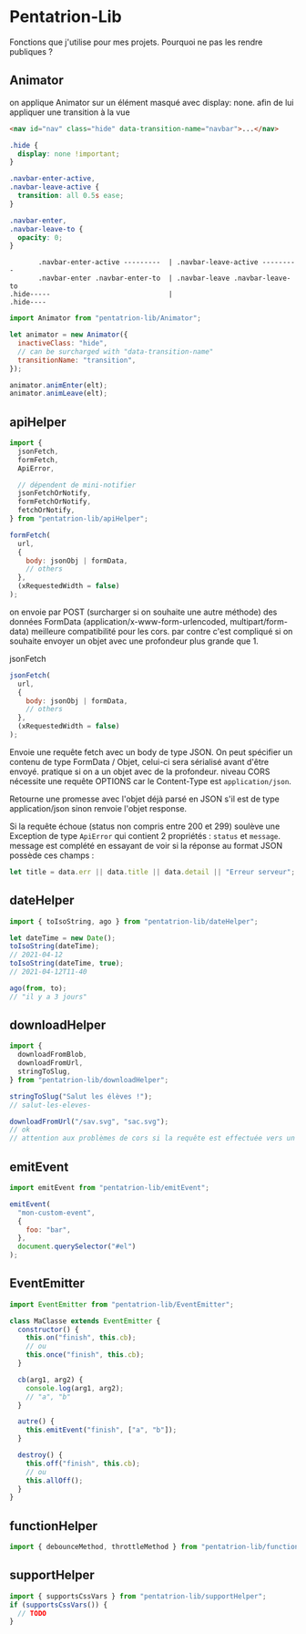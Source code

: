 # Pentatrion-Lib

Fonctions que j'utilise pour mes projets. Pourquoi ne pas les rendre publiques ?

## Animator

on applique Animator sur un élément masqué avec display: none. afin de lui appliquer une transition à la vue

```html
<nav id="nav" class="hide" data-transition-name="navbar">...</nav>
```

```css
.hide {
  display: none !important;
}

.navbar-enter-active,
.navbar-leave-active {
  transition: all 0.5s ease;
}

.navbar-enter,
.navbar-leave-to {
  opacity: 0;
}
```

```
       .navbar-enter-active ---------  | .navbar-leave-active ---------
       .navbar-enter .navbar-enter-to  | .navbar-leave .navbar-leave-to
.hide-----                             |                          .hide----
```

```js
import Animator from "pentatrion-lib/Animator";

let animator = new Animator({
  inactiveClass: "hide",
  // can be surcharged with "data-transition-name"
  transitionName: "transition",
});

animator.animEnter(elt);
animator.animLeave(elt);
```

## apiHelper

```js
import {
  jsonFetch,
  formFetch,
  ApiError,

  // dépendent de mini-notifier
  jsonFetchOrNotify,
  formFetchOrNotify,
  fetchOrNotify,
} from "pentatrion-lib/apiHelper";
```

```js
formFetch(
  url,
  {
    body: jsonObj | formData,
    // others
  },
  (xRequestedWidth = false)
);
```

on envoie par POST (surcharger si on souhaite une autre méthode) des données FormData (application/x-www-form-urlencoded, multipart/form-data)
meilleure compatibilité pour les cors. par contre c'est compliqué si on souhaite envoyer un objet avec une profondeur plus grande que 1.

jsonFetch

```js
jsonFetch(
  url,
  {
    body: jsonObj | formData,
    // others
  },
  (xRequestedWidth = false)
);
```

Envoie une requête fetch avec un body de type JSON.
On peut spécifier un contenu de type FormData / Objet, celui-ci sera sérialisé avant d'être envoyé. pratique si on a un objet avec de la profondeur. niveau CORS nécessite une requête OPTIONS car le Content-Type est `application/json`.

Retourne une promesse avec l'objet déjà parsé en JSON s'il est de type application/json sinon renvoie l'objet response.

Si la requête échoue (status non compris entre 200 et 299) soulève une Exception de type `ApiError` qui contient 2 propriétés : `status` et `message`. message est complété en essayant de voir si la réponse au format JSON possède ces champs :

```js
let title = data.err || data.title || data.detail || "Erreur serveur";
```

## dateHelper

```js
import { toIsoString, ago } from "pentatrion-lib/dateHelper";

let dateTime = new Date();
toIsoString(dateTime);
// 2021-04-12
toIsoString(dateTime, true);
// 2021-04-12T11-40

ago(from, to);
// "il y a 3 jours"
```

## downloadHelper

```js
import {
  downloadFromBlob,
  downloadFromUrl,
  stringToSlug,
} from "pentatrion-lib/downloadHelper";

stringToSlug("Salut les élèves !");
// salut-les-eleves-

downloadFromUrl("/sav.svg", "sac.svg");
// ok
// attention aux problèmes de cors si la requête est effectuée vers un autre domaine
```

## emitEvent

```js
import emitEvent from "pentatrion-lib/emitEvent";

emitEvent(
  "mon-custom-event",
  {
    foo: "bar",
  },
  document.querySelector("#el")
);
```

## EventEmitter

```js
import EventEmitter from "pentatrion-lib/EventEmitter";

class MaClasse extends EventEmitter {
  constructor() {
    this.on("finish", this.cb);
    // ou
    this.once("finish", this.cb);
  }

  cb(arg1, arg2) {
    console.log(arg1, arg2);
    // "a", "b"
  }

  autre() {
    this.emitEvent("finish", ["a", "b"]);
  }

  destroy() {
    this.off("finish", this.cb);
    // ou
    this.allOff();
  }
}
```

## functionHelper

```js
import { debounceMethod, throttleMethod } from "pentatrion-lib/functionHelper";
```

## supportHelper

```js
import { supportsCssVars } from "pentatrion-lib/supportHelper";
if (supportsCssVars()) {
  // TODO
}
```

